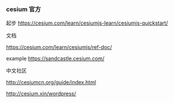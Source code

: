

### cesium 官方

起步
https://cesium.com/learn/cesiumjs-learn/cesiumjs-quickstart/


文档

https://cesium.com/learn/cesiumjs/ref-doc/


example
https://sandcastle.cesium.com/


中文社区

http://cesiumcn.org/guide/index.html


http://cesium.xin/wordpress/